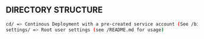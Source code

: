## DIRECTORY STRUCTURE
```sh
cd/ => Continous Deployment with a pre-created service account (See /bin/ci-deploy and /.circleci for usage)
settings/ => Root user settings (see /README.md for usage)
```